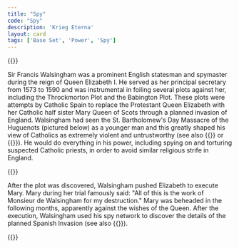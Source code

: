 ```yaml
---
title: "Spy"
code: "Spy"
description: 'Krieg Eterna'
layout: card
tags: ['Base Set', 'Power', 'Spy']
---
```

{{<card-detail-page title="Spy" artwork="Sir Francis Walsingham by John De Critz the Elder (1585)" stratDesc="spy" attr="Benjamin Franklin">}}
<p>
Sir Francis Walsingham was a prominent English statesman and spymaster during the reign of Queen Elizabeth I. He served as her principal secretary from 1573 to 1590 and was instrumental in foiling several plots against her, including the Throckmorton Plot and the Babington Plot. These plots were attempts by Catholic Spain to replace the Protestant Queen Elizabeth with her Catholic half sister Mary Queen of Scots through a planned invasion of England. Walsingham had seen the St. Bartholomew's Day Massacre of the Huguenots (pictured below) as a younger man and this greatly shaped his view of Catholics as extremely violent and untrustworthy (see also {{<cardlink name="Sun King" code="sun-king">}} or {{<cardlink name="Traitor King" code="traitor-king">}}). He would do everything in his power, including spying on and torturing suspected Catholic priests, in order to avoid similar religious strife in England.
</p> 
{{<card-detail-image file="massacre.jpg" caption="One morning in front of the gate of the Louvre by Édouard Debat-Ponsan (1880)">}}
<p>
After the plot was discovered, Walsingham pushed Elizabeth to execute Mary. Mary during her trial famously said: "All of this is the work of Monsieur de Walsingham for my destruction." Mary was beheaded in the following months, apparently against the wishes of the Queen. After the execution, Walsingham used his spy network to discover the details of the planned Spanish Invasion (see also  {{<cardlink name="Armada" code="armada2">}}).
</p> 
{{</card-detail-page>}}

